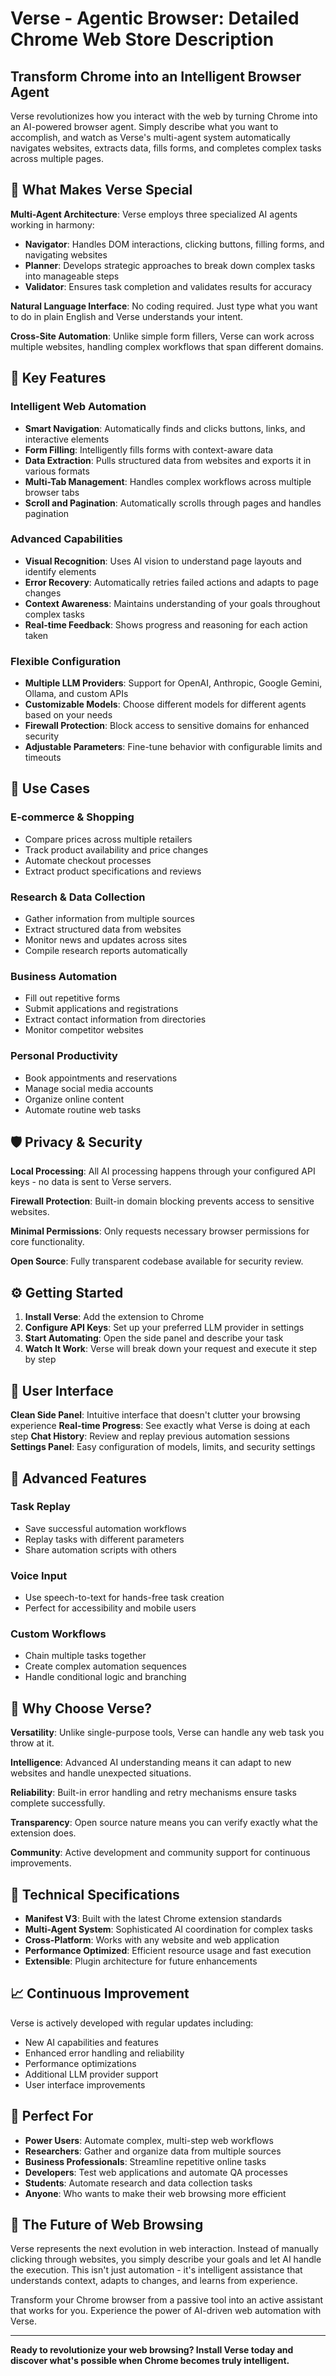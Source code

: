 # Verse - Agentic Browser: Detailed Chrome Web Store Description

## Transform Chrome into an Intelligent Browser Agent

Verse revolutionizes how you interact with the web by turning Chrome into an AI-powered browser agent. Simply describe what you want to accomplish, and watch as Verse's multi-agent system automatically navigates websites, extracts data, fills forms, and completes complex tasks across multiple pages.

## 🚀 What Makes Verse Special

**Multi-Agent Architecture**: Verse employs three specialized AI agents working in harmony:
- **Navigator**: Handles DOM interactions, clicking buttons, filling forms, and navigating websites
- **Planner**: Develops strategic approaches to break down complex tasks into manageable steps
- **Validator**: Ensures task completion and validates results for accuracy

**Natural Language Interface**: No coding required. Just type what you want to do in plain English and Verse understands your intent.

**Cross-Site Automation**: Unlike simple form fillers, Verse can work across multiple websites, handling complex workflows that span different domains.

## 🎯 Key Features

### Intelligent Web Automation
- **Smart Navigation**: Automatically finds and clicks buttons, links, and interactive elements
- **Form Filling**: Intelligently fills forms with context-aware data
- **Data Extraction**: Pulls structured data from websites and exports it in various formats
- **Multi-Tab Management**: Handles complex workflows across multiple browser tabs
- **Scroll and Pagination**: Automatically scrolls through pages and handles pagination

### Advanced Capabilities
- **Visual Recognition**: Uses AI vision to understand page layouts and identify elements
- **Error Recovery**: Automatically retries failed actions and adapts to page changes
- **Context Awareness**: Maintains understanding of your goals throughout complex tasks
- **Real-time Feedback**: Shows progress and reasoning for each action taken

### Flexible Configuration
- **Multiple LLM Providers**: Support for OpenAI, Anthropic, Google Gemini, Ollama, and custom APIs
- **Customizable Models**: Choose different models for different agents based on your needs
- **Firewall Protection**: Block access to sensitive domains for enhanced security
- **Adjustable Parameters**: Fine-tune behavior with configurable limits and timeouts

## 🔧 Use Cases

### E-commerce & Shopping
- Compare prices across multiple retailers
- Track product availability and price changes
- Automate checkout processes
- Extract product specifications and reviews

### Research & Data Collection
- Gather information from multiple sources
- Extract structured data from websites
- Monitor news and updates across sites
- Compile research reports automatically

### Business Automation
- Fill out repetitive forms
- Submit applications and registrations
- Extract contact information from directories
- Monitor competitor websites

### Personal Productivity
- Book appointments and reservations
- Manage social media accounts
- Organize online content
- Automate routine web tasks

## 🛡️ Privacy & Security

**Local Processing**: All AI processing happens through your configured API keys - no data is sent to Verse servers.

**Firewall Protection**: Built-in domain blocking prevents access to sensitive websites.

**Minimal Permissions**: Only requests necessary browser permissions for core functionality.

**Open Source**: Fully transparent codebase available for security review.

## ⚙️ Getting Started

1. **Install Verse**: Add the extension to Chrome
2. **Configure API Keys**: Set up your preferred LLM provider in settings
3. **Start Automating**: Open the side panel and describe your task
4. **Watch It Work**: Verse will break down your request and execute it step by step

## 🎨 User Interface

**Clean Side Panel**: Intuitive interface that doesn't clutter your browsing experience
**Real-time Progress**: See exactly what Verse is doing at each step
**Chat History**: Review and replay previous automation sessions
**Settings Panel**: Easy configuration of models, limits, and security settings

## 🔄 Advanced Features

### Task Replay
- Save successful automation workflows
- Replay tasks with different parameters
- Share automation scripts with others

### Voice Input
- Use speech-to-text for hands-free task creation
- Perfect for accessibility and mobile users

### Custom Workflows
- Chain multiple tasks together
- Create complex automation sequences
- Handle conditional logic and branching

## 🌟 Why Choose Verse?

**Versatility**: Unlike single-purpose tools, Verse can handle any web task you throw at it.

**Intelligence**: Advanced AI understanding means it can adapt to new websites and handle unexpected situations.

**Reliability**: Built-in error handling and retry mechanisms ensure tasks complete successfully.

**Transparency**: Open source nature means you can verify exactly what the extension does.

**Community**: Active development and community support for continuous improvements.

## 🚀 Technical Specifications

- **Manifest V3**: Built with the latest Chrome extension standards
- **Multi-Agent System**: Sophisticated AI coordination for complex tasks
- **Cross-Platform**: Works with any website and web application
- **Performance Optimized**: Efficient resource usage and fast execution
- **Extensible**: Plugin architecture for future enhancements

## 📈 Continuous Improvement

Verse is actively developed with regular updates including:
- New AI capabilities and features
- Enhanced error handling and reliability
- Performance optimizations
- Additional LLM provider support
- User interface improvements

## 🎯 Perfect For

- **Power Users**: Automate complex, multi-step web workflows
- **Researchers**: Gather and organize data from multiple sources
- **Business Professionals**: Streamline repetitive online tasks
- **Developers**: Test web applications and automate QA processes
- **Students**: Automate research and data collection tasks
- **Anyone**: Who wants to make their web browsing more efficient

## 🔮 The Future of Web Browsing

Verse represents the next evolution in web interaction. Instead of manually clicking through websites, you simply describe your goals and let AI handle the execution. This isn't just automation - it's intelligent assistance that understands context, adapts to changes, and learns from experience.

Transform your Chrome browser from a passive tool into an active assistant that works for you. Experience the power of AI-driven web automation with Verse.

---

**Ready to revolutionize your web browsing? Install Verse today and discover what's possible when Chrome becomes truly intelligent.**
